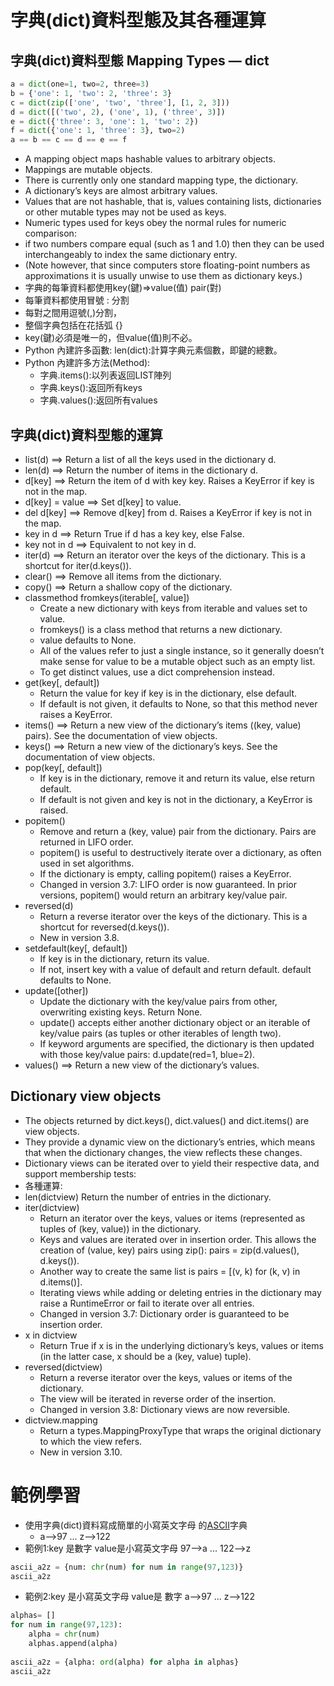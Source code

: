 # 字典(dict)資料型態及其各種運算
## 字典(dict)資料型態 Mapping Types — dict

```python
a = dict(one=1, two=2, three=3)
b = {'one': 1, 'two': 2, 'three': 3}
c = dict(zip(['one', 'two', 'three'], [1, 2, 3]))
d = dict([('two', 2), ('one', 1), ('three', 3)])
e = dict({'three': 3, 'one': 1, 'two': 2})
f = dict({'one': 1, 'three': 3}, two=2)
a == b == c == d == e == f
```
- A mapping object maps hashable values to arbitrary objects. 
- Mappings are mutable objects. 
- There is currently only one standard mapping type, the dictionary. 
- A dictionary’s keys are almost arbitrary values. 
- Values that are not hashable, that is, values containing lists, dictionaries or other mutable types  may not be used as keys. 
- Numeric types used for keys obey the normal rules for numeric comparison: 
- if two numbers compare equal (such as 1 and 1.0) then they can be used interchangeably to index the same dictionary entry. 
- (Note however, that since computers store floating-point numbers as approximations it is usually unwise to use them as dictionary keys.)
- 字典的每筆資料都使用key(鍵)=>value(值) pair(對)
- 每筆資料都使用冒號 : 分割
- 每對之間用逗號(,)分割，
- 整個字典包括在花括弧 {} 
- key(鍵)必須是唯一的，但value(值)則不必。
- Python 內建許多函數: len(dict):計算字典元素個數，即鍵的總數。
- Python 內建許多方法(Method):
  - 字典.items():以列表返回LIST陣列
  - 字典.keys():返回所有keys
  - 字典.values():返回所有values

## 字典(dict)資料型態的運算
- list(d)   ==>  Return a list of all the keys used in the dictionary d.
- len(d)    ==>  Return the number of items in the dictionary d.
- d[key]    ==>  Return the item of d with key key. Raises a KeyError if key is not in the map.
- d[key] = value  ==>  Set d[key] to value.
- del d[key]  ==>  Remove d[key] from d. Raises a KeyError if key is not in the map.
- key in d  ==>  Return True if d has a key key, else False.
- key not in d  ==>  Equivalent to not key in d.
- iter(d)  ==>  Return an iterator over the keys of the dictionary. This is a shortcut for iter(d.keys()).
- clear()  ==>  Remove all items from the dictionary.
- copy()   ==>  Return a shallow copy of the dictionary.
- classmethod fromkeys(iterable[, value])   
  - Create a new dictionary with keys from iterable and values set to value.
  - fromkeys() is a class method that returns a new dictionary. 
  - value defaults to None. 
  - All of the values refer to just a single instance, so it generally doesn’t make sense for value to be a mutable object such as an empty list. 
  - To get distinct values, use a dict comprehension instead.
- get(key[, default]) 
  - Return the value for key if key is in the dictionary, else default. 
  - If default is not given, it defaults to None, so that this method never raises a KeyError.
- items()   ==>  Return a new view of the dictionary’s items ((key, value) pairs). See the documentation of view objects.
- keys()    ==>  Return a new view of the dictionary’s keys. See the documentation of view objects.
- pop(key[, default])
  - If key is in the dictionary, remove it and return its value, else return default. 
  - If default is not given and key is not in the dictionary, a KeyError is raised.
- popitem()  
  - Remove and return a (key, value) pair from the dictionary. Pairs are returned in LIFO order.
  - popitem() is useful to destructively iterate over a dictionary, as often used in set algorithms. 
  - If the dictionary is empty, calling popitem() raises a KeyError.
  - Changed in version 3.7: LIFO order is now guaranteed. In prior versions, popitem() would return an arbitrary key/value pair.
- reversed(d)
  - Return a reverse iterator over the keys of the dictionary. This is a shortcut for reversed(d.keys()).
  - New in version 3.8.
- setdefault(key[, default])
  - If key is in the dictionary, return its value. 
  - If not, insert key with a value of default and return default. default defaults to None.
- update([other])
  - Update the dictionary with the key/value pairs from other, overwriting existing keys. Return None.
  - update() accepts either another dictionary object or an iterable of key/value pairs (as tuples or other iterables of length two). 
  - If keyword arguments are specified, the dictionary is then updated with those key/value pairs: d.update(red=1, blue=2).
- values()  ==>  Return a new view of the dictionary’s values. 

## Dictionary view objects
- The objects returned by dict.keys(), dict.values() and dict.items() are view objects. 
- They provide a dynamic view on the dictionary’s entries, which means that when the dictionary changes, the view reflects these changes.
- Dictionary views can be iterated over to yield their respective data, and support membership tests:
- 各種運算:
- len(dictview) Return the number of entries in the dictionary.
- iter(dictview) 
  - Return an iterator over the keys, values or items (represented as tuples of (key, value)) in the dictionary.
  - Keys and values are iterated over in insertion order. This allows the creation of (value, key) pairs using zip(): pairs = zip(d.values(), d.keys()). 
  - Another way to create the same list is pairs = [(v, k) for (k, v) in d.items()].
  - Iterating views while adding or deleting entries in the dictionary may raise a RuntimeError or fail to iterate over all entries.
  - Changed in version 3.7: Dictionary order is guaranteed to be insertion order.
- x in dictview
  - Return True if x is in the underlying dictionary’s keys, values or items (in the latter case, x should be a (key, value) tuple).
- reversed(dictview)
  - Return a reverse iterator over the keys, values or items of the dictionary. 
  - The view will be iterated in reverse order of the insertion.
  - Changed in version 3.8: Dictionary views are now reversible.
- dictview.mapping
  - Return a types.MappingProxyType that wraps the original dictionary to which the view refers.
  - New in version 3.10.

# 範例學習

- 使用字典(dict)資料寫成簡單的小寫英文字母 的[ASCII](https://en.wikipedia.org/wiki/ASCII)字典
  - a-->97  ... z-->122
- 範例1:key 是數字 value是小寫英文字母 97-->a  ... 122-->z
```python
ascii_a2z = {num: chr(num) for num in range(97,123)}
ascii_a2z
```
- 範例2:key 是小寫英文字母   value是 數字 a-->97  ... z-->122
```python
alphas= []
for num in range(97,123):
    alpha = chr(num)
    alphas.append(alpha)
 
ascii_a2z = {alpha: ord(alpha) for alpha in alphas}
ascii_a2z
``` 
